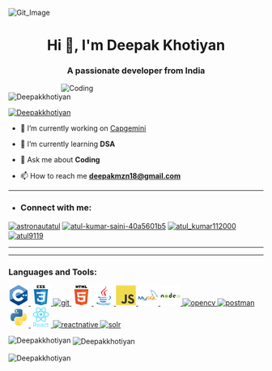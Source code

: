 ![Git_Image](https://github.com/Deepakkhotiyan/Deepakkhotiyan/assets/87259147/48b4f9a9-c025-4fe0-8207-a2c7ae1a9eef)
<h1 align="center">Hi 👋, I'm Deepak Khotiyan</h1>
<h3 align="center">A passionate developer from India</h3>
<img align="right" alt="Coding" width="400" src="https://cdn.dribbble.com/users/1162077/screenshots/3848914/programmer.gif">

<p align="left"> <img src="https://komarev.com/ghpvc/?username=atulkumar112&label=Profile%20views&color=0e75b6&style=flat" alt="Deepakkhotiyan" /> </p>

<p align="left"> <a href="https://github.com/ryo-ma/github-profile-trophy"><img src="https://github-profile-trophy.vercel.app/?username=Deepakkhotiyan" alt="Deepakkhotiyan" /></a> </p>

<!--<p align="left"> <a href="https://twitter.com/astronautatul" target="blank"><img src="https://img.shields.io/twitter/follow/astronautatul?logo=twitter&style=for-the-badge" alt="astronautatul" /></a> </p>

<!--
**Deepakkhotiyan/Deepakkhotiyan** is a ✨ _special_ ✨ repository because its `README.md` (this file) appears on your GitHub profile.
![Git_Image](https://github.com/Deepakkhotiyan/Deepakkhotiyan/assets/87259147/48b4f9a9-c025-4fe0-8207-a2c7ae1a9eef)

Here are some ideas to get you started:


- 🔭 I’m currently working on ...
- 🌱 I’m currently learning ...
- 👯 I’m looking to collaborate on ...
- 🤔 I’m looking for help with ...
- 💬 Ask me about ...
- 📫 How to reach me: ...
- 😄 Pronouns: ...
- ⚡ Fun fact: ...
-->
- 🔭 I’m currently working on [Capgemini](https://www.capgemini.com/)

- 🌱 I’m currently learning **DSA**

- 💬 Ask me about **Coding**

- 📫 How to reach me **deepakmzn18@gmail.com**

-----------------------------------------------------------------------------------------------------
- <h3 align="left">Connect with me:</h3>
<p align="left">
<a href="https://twitter.com/Deepak_Khotiyan" target="blank"><img align="center" src="https://raw.githubusercontent.com/rahuldkjain/github-profile-readme-generator/master/src/images/icons/Social/twitter.svg" alt="astronautatul" height="30" width="40" /></a>
<a href="https://www.linkedin.com/in/deepak-khotiyan-398016215/" target="blank"><img align="center" src="https://raw.githubusercontent.com/rahuldkjain/github-profile-readme-generator/master/src/images/icons/Social/linked-in-alt.svg" alt="atul-kumar-saini-40a5601b5" height="30" width="40" /></a>
<!--<a href="https://fb.com/astronautatul" target="blank"><img align="center" src="https://raw.githubusercontent.com/rahuldkjain/github-profile-readme-generator/master/src/images/icons/Social/facebook.svg" alt="astronautatul" height="30" width="40" /></a>
<a href="https://instagram.com/astronautatul" target="blank"><img align="center" src="https://raw.githubusercontent.com/rahuldkjain/github-profile-readme-generator/master/src/images/icons/Social/instagram.svg" alt="astronautatul" height="30" width="40" /></a> -->
<a href="https://www.hackerrank.com/deepakmzn18?hr_r=1" target="blank"><img align="center" src="https://raw.githubusercontent.com/rahuldkjain/github-profile-readme-generator/master/src/images/icons/Social/hackerrank.svg" alt="atul_kumar112000" height="30" width="40" /></a>
<a href="https://leetcode.com/Deepak_Khotiyan/" target="blank"><img align="center" src="https://raw.githubusercontent.com/rahuldkjain/github-profile-readme-generator/master/src/images/icons/Social/leet-code.svg" alt="atul9119" height="30" width="40" /></a>

--------------------------------------------------------------------------------------------------------
<!--<a href="https://auth.geeksforgeeks.org/user/atulkumar112000" target="blank"><img align="center" src="https://raw.githubusercontent.com/rahuldkjain/github-profile-readme-generator/master/src/images/icons/Social/geeks-for-geeks.svg" alt="atulkumar112000" height="30" width="40" /></a>
</p> -->

--------------------------------------------------------------------------------------------------------

<h3 align="left">Languages and Tools:</h3>
<p align="left"> 
<a href="https://www.w3schools.com/cpp/" target="_blank" rel="noreferrer"> <img src="https://raw.githubusercontent.com/devicons/devicon/master/icons/cplusplus/cplusplus-original.svg" alt="cplusplus" width="40" height="40"/> </a>
<a href="https://www.w3schools.com/css/" target="_blank" rel="noreferrer"> <img src="https://raw.githubusercontent.com/devicons/devicon/master/icons/css3/css3-original-wordmark.svg" alt="css3" width="40" height="40"/> </a> 
<a href="https://git-scm.com/" target="_blank" rel="noreferrer"> <img src="https://www.vectorlogo.zone/logos/git-scm/git-scm-icon.svg" alt="git" width="40" height="40"/> </a> 
<a href="https://www.w3.org/html/" target="_blank" rel="noreferrer"> <img src="https://raw.githubusercontent.com/devicons/devicon/master/icons/html5/html5-original-wordmark.svg" alt="html5" width="40" height="40"/> </a> 
<a href="https://www.java.com" target="_blank" rel="noreferrer"> <img src="https://raw.githubusercontent.com/devicons/devicon/master/icons/java/java-original.svg" alt="java" width="40" height="40"/> </a> <a href="https://developer.mozilla.org/en-US/docs/Web/JavaScript" target="_blank" rel="noreferrer"> <img src="https://raw.githubusercontent.com/devicons/devicon/master/icons/javascript/javascript-original.svg" alt="javascript" width="40" height="40"/> </a> 
<a href="https://www.mysql.com/" target="_blank" rel="noreferrer"> <img src="https://raw.githubusercontent.com/devicons/devicon/master/icons/mysql/mysql-original-wordmark.svg" alt="mysql" width="40" height="40"/> </a> 
<a href="https://nodejs.org" target="_blank" rel="noreferrer"> <img src="https://raw.githubusercontent.com/devicons/devicon/master/icons/nodejs/nodejs-original-wordmark.svg" alt="nodejs" width="40" height="40"/> </a> 
<a href="https://opencv.org/" target="_blank" rel="noreferrer"> <img src="https://www.vectorlogo.zone/logos/opencv/opencv-icon.svg" alt="opencv" width="40" height="40"/> </a> <a href="https://postman.com" target="_blank" rel="noreferrer"> <img src="https://www.vectorlogo.zone/logos/getpostman/getpostman-icon.svg" alt="postman" width="40" height="40"/> </a> 
<a href="https://www.python.org" target="_blank" rel="noreferrer"> <img src="https://raw.githubusercontent.com/devicons/devicon/master/icons/python/python-original.svg" alt="python" width="40" height="40"/> </a> 
<a href="https://reactjs.org/" target="_blank" rel="noreferrer"> <img src="https://raw.githubusercontent.com/devicons/devicon/master/icons/react/react-original-wordmark.svg" alt="react" width="40" height="40"/> </a> 
<a href="https://reactnative.dev/" target="_blank" rel="noreferrer"> <img src="https://reactnative.dev/img/header_logo.svg" alt="reactnative" width="40" height="40"/> </a> <a href="https://lucene.apache.org/solr/" target="_blank" rel="noreferrer"> <img src="https://www.vectorlogo.zone/logos/apache_solr/apache_solr-icon.svg" alt="solr" width="40" height="40"/> </a> </p>

<p><img align="left" src="https://github-readme-stats.vercel.app/api/top-langs?username=Deepakkhotiyan&show_icons=true&locale=en&layout=compact" alt="Deepakkhotiyan" /></p>

<p>&nbsp;<img align="center" src="https://github-readme-stats.vercel.app/api?username=Deepakkhotiyan&show_icons=true&locale=en" alt="Deepakkhotiyan" /></p>

<p><img align="center" src="https://github-readme-streak-stats.herokuapp.com/?user=Deepakkhotiyan&" alt="Deepakkhotiyan" /></p>
